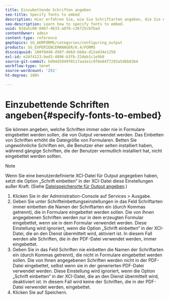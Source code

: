 ```yaml
---
title: Einzubettende Schriften angeben
seo-title: Specify fonts to embed
description: Hier erfahren Sie, wie Sie Schriftarten angeben, die Sie einbetten möchten.
seo-description: Learn how to specify fonts to embed.
uuid: 02da5c00-0467-4633-a076-c36725cbfbad
contentOwner: admin
content-type: reference
geptopics: SG_AEMFORMS/categories/configuring_output
products: SG_EXPERIENCEMANAGER/6.4/FORMS
discoiquuid: 180f0448-d507-4b6d-bb8a-d12a434e1250
exl-id: e24f4123-bed3-4096-b3fb-22deb1c1e9b9
source-git-commit: bd94d3949f0117aa3e1c9f0e84f7293a5d6b03b4
workflow-type: tm+mt
source-wordcount: '251'
ht-degree: 100%

---
```


# Einzubettende Schriften angeben{#specify-fonts-to-embed}

Sie können angeben, welche Schriften immer oder nie in Formulare eingebettet werden sollen, die von Output verwendet werden. Das Einbetten von Schriften erhöht die Dateigröße von Formularen. Betten Sie ungewöhnliche Schriften ein, die Benutzer eher selten installiert haben, während gängige Schriften, die der Benutzer vermutlich installiert hat, nicht eingebettet werden sollten.

>[!NOTE]
>
>Wenn Sie eine benutzerdefinierte XCI-Datei für Output angegeben haben, setzt die Option „Schrift einbetten“ in der XCI-Datei diese Einstellungen außer Kraft. (Siehe [Dateispeicherorte für Output angeben](/help/forms/using/admin-help/specify-file-locations-output.md#specify-file-locations-for-output).)

1. Klicken Sie in der Administration-Console auf Services > Ausgabe.
1. Geben Sie unter Schrifteinbettungseinstellungen in das Feld Schriftarten immer einbetten die Namen der Schriftarten ein (durch Kommas getrennt), die in Formulare eingebettet werden sollen. Die von Ihnen angegebenen Schriften werden nur in dem erzeugten Formular eingebettet, wenn sie in dem Formular verwendet werden. Diese Einstellung wird ignoriert, wenn die Option „Schrift einbetten“ in der XCI-Datei, die an den Dienst übermittelt wird, aktiviert ist. In diesem Fall werden alle Schriften, die in der PDF-Datei verwendet werden, immer eingebettet.
1. Geben Sie in das Feld Schriften nie einbetten die Namen der Schriftarten ein (durch Kommas getrennt), die nicht in Formulare eingebettet werden sollen. Die von Ihnen angegebenen Schriften werden nicht in der PDF-Datei eingebettet, selbst wenn sie in der generierten PDF-Datei verwendet werden. Diese Einstellung wird ignoriert, wenn die Option „Schrift einbetten“ in der XCI-Datei, die an den Dienst übermittelt wird, deaktiviert ist. In diesem Fall wird keine der Schriften, die in der PDF-Datei verwendet werden, eingebettet.
1. Klicken Sie auf Speichern.
